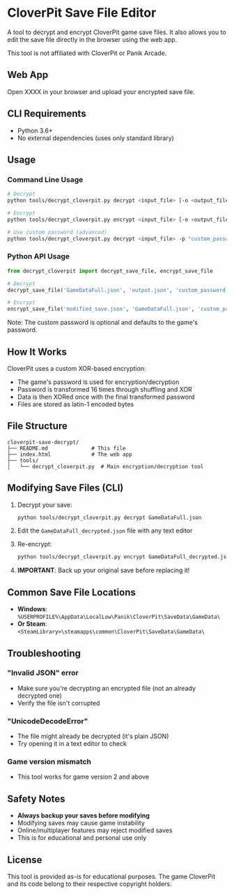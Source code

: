 # CloverPit Save File Editor

A tool to decrypt and encrypt CloverPit game save files. It also allows you to edit the save file directly in the browser using the web app.

This tool is not affiliated with CloverPit or Panik Arcade.

## Web App

Open XXXX in your browser and upload your encrypted save file.

## CLI Requirements

- Python 3.6+
- No external dependencies (uses only standard library)

## Usage

### Command Line Usage

```bash
# Decrypt
python tools/decrypt_cloverpit.py decrypt <input_file> [-o <output_file>]

# Encrypt
python tools/decrypt_cloverpit.py encrypt <input_file> [-o <output_file>]

# Use custom password (advanced)
python tools/decrypt_cloverpit.py decrypt <input_file> -p "custom_password"
```

### Python API Usage

```python
from decrypt_cloverpit import decrypt_save_file, encrypt_save_file

# Decrypt
decrypt_save_file('GameDataFull.json', 'output.json', 'custom_password')

# Encrypt
encrypt_save_file('modified_save.json', 'GameDataFull.json', 'custom_password')
```

Note: The custom password is optional and defaults to the game's password.

## How It Works

CloverPit uses a custom XOR-based encryption:

   - The game's password is used for encryption/decryption
   - Password is transformed 16 times through shuffling and XOR
   - Data is then XORed once with the final transformed password
   - Files are stored as latin-1 encoded bytes

## File Structure

```
cloverpit-save-decrypt/
├── README.md              # This file
├── index.html             # The web app
├── tools/
│   └── decrypt_cloverpit.py  # Main encryption/decryption tool
```

## Modifying Save Files (CLI)

1. Decrypt your save:
   ```bash
   python tools/decrypt_cloverpit.py decrypt GameDataFull.json
   ```

2. Edit the `GameDataFull_decrypted.json` file with any text editor

3. Re-encrypt:
   ```bash
   python tools/decrypt_cloverpit.py encrypt GameDataFull_decrypted.json
   ```

4. **IMPORTANT**: Back up your original save before replacing it!

## Common Save File Locations

- **Windows**: `%USERPROFILE%\AppData\LocalLow\Panik\CloverPit\SaveData\GameData\`
- **Or Steam**: `<SteamLibrary>\steamapps\common\CloverPit\SaveData\GameData\`

## Troubleshooting

### "Invalid JSON" error
- Make sure you're decrypting an encrypted file (not an already decrypted one)
- Verify the file isn't corrupted

### "UnicodeDecodeError"
- The file might already be decrypted (it's plain JSON)
- Try opening it in a text editor to check

### Game version mismatch
- This tool works for game version 2 and above

## Safety Notes

- **Always backup your saves before modifying**
- Modifying saves may cause game instability
- Online/multiplayer features may reject modified saves
- This is for educational and personal use only

## License

This tool is provided as-is for educational purposes. The game CloverPit and its code belong to their respective copyright holders.
